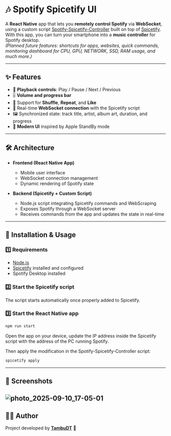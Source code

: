 # 🎶 Spotify Spicetify UI

A **React Native** app that lets you **remotely control Spotify** via **WebSocket**, using a custom script [Spotify-Spicetify-Controller](https://github.com/TambuDT/Spotify-Spicetify-Controller) built on top of [Spicetify](https://github.com/spicetify/spicetify-cli).  
With this app, you can turn your smartphone into a **music controller** for Spotify desktop.  
*(Planned future features: shortcuts for apps, websites, quick commands, monitoring dashboard for CPU, GPU, NETWORK, SSD, RAM usage, and much more.)*

---

## ✨ Features

- 🎵 **Playback controls**: Play / Pause / Next / Previous  
- 🎚 **Volume and progress bar**  
- 🔀 Support for **Shuffle**, **Repeat**, and **Like**  
- 📡 Real-time **WebSocket connection** with the Spicetify script  
- 🖼 Synchronized state: track title, artist, album art, duration, and progress  
- 📱 **Modern UI** inspired by Apple StandBy mode  

---

## 🛠️ Architecture

- **Frontend (React Native App)**  
  - Mobile user interface  
  - WebSocket connection management  
  - Dynamic rendering of Spotify state  

- **Backend (Spicetify + Custom Script)**  
  - Node.js script integrating Spicetify commands and WebScraping  
  - Exposes Spotify through a WebSocket server  
  - Receives commands from the app and updates the state in real-time  

---

## 🚀 Installation & Usage

### 1️⃣ Requirements
- [Node.js](https://nodejs.org/)  
- [Spicetify](https://github.com/spicetify/spicetify-cli) installed and configured  
- Spotify Desktop installed  

### 2️⃣ Start the Spicetify script
The script starts automatically once properly added to Spicetify.

### 3️⃣ Start the React Native app
```bash
npm run start
```

Open the app on your device, update the IP address inside the Spicetify script with the address of the PC running Spotify.

Then apply the modification in the Spotify-Spicetify-Controller script:
```bash
spicetify apply
```

---

## 📱 Screenshots
![photo_2025-09-10_17-05-01](https://github.com/user-attachments/assets/29315abb-7111-480f-aed6-d8e62d778249)
---

## 👨‍💻 Author
Project developed by **[TambuDT](https://github.com/TambuDT)** 🚀
